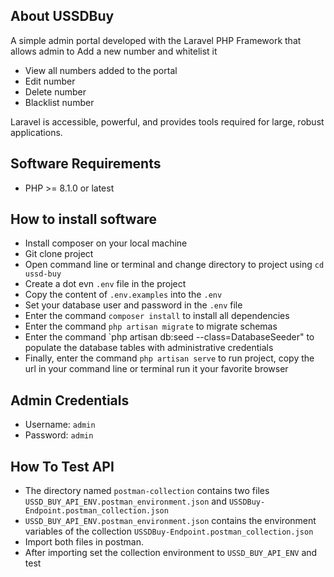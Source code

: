 ## About USSDBuy

A simple admin portal developed with the Laravel PHP Framework that allows admin to
Add a new number and whitelist it
- View all numbers added to the portal
- Edit number
- Delete number
- Blacklist number

Laravel is accessible, powerful, and provides tools required for large, robust applications.

## Software Requirements
- PHP >= 8.1.0 or latest

## How to install software
- Install composer on your local machine
- Git clone project 
- Open command line or terminal and change directory to project using `cd ussd-buy`
- Create a dot evn `.env` file in the project
- Copy the content of `.env.examples` into the `.env`
- Set your database user and password in the `.env` file
- Enter the command `composer install` to install all dependencies
- Enter the command `php artisan migrate` to migrate schemas
- Enter the command `php artisan db:seed --class=DatabaseSeeder" to populate the database tables with administrative credentials
- Finally, enter the command `php artisan serve` to run project, copy the url in your command line or terminal run it your favorite browser

## Admin Credentials
- Username: `admin`
- Password: `admin`

## How To Test API

- The directory named `postman-collection` contains two files `USSD_BUY_API_ENV.postman_environment.json` and `USSDBuy-Endpoint.postman_collection.json`
- `USSD_BUY_API_ENV.postman_environment.json` contains the environment variables of the collection `USSDBuy-Endpoint.postman_collection.json`
- Import both files in postman.
- After importing set the collection environment to `USSD_BUY_API_ENV` and test

